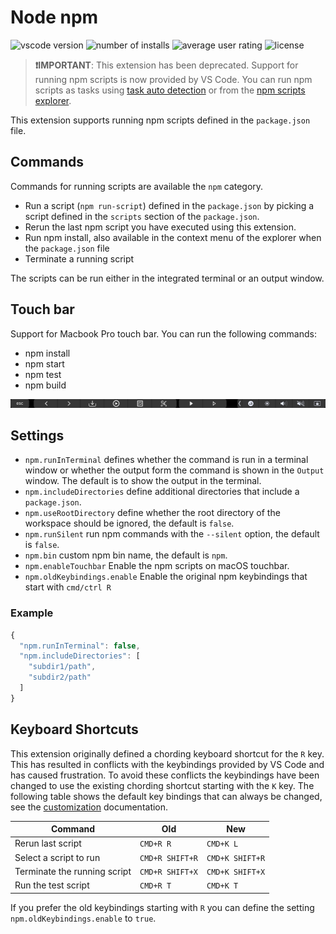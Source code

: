 # Node npm

![vscode version](https://vsmarketplacebadge.apphb.com/version/eg2.vscode-npm-script.svg)
![number of installs](https://vsmarketplacebadge.apphb.com/installs/eg2.vscode-npm-script.svg)
![average user rating](https://vsmarketplacebadge.apphb.com/rating/eg2.vscode-npm-script.svg)
![license](https://img.shields.io/github/license/microsoft/vscode-npm-scripts.svg)

> **❗IMPORTANT**: This extension has been deprecated. Support for running npm
> scripts is now provided by VS Code. You can run npm scripts as tasks using
> [task auto detection](https://code.visualstudio.com/Docs/editor/tasks#_task-autodetection)
> or from the
> [npm scripts explorer](https://code.visualstudio.com/docs/getstarted/tips-and-tricks#_run-npm-scripts-as-tasks-from-the-explorer).

This extension supports running npm scripts defined in the `package.json` file.

## Commands

Commands for running scripts are available the `npm` category.

-   Run a script (`npm run-script`) defined in the `package.json` by picking a
    script defined in the `scripts` section of the `package.json`.
-   Rerun the last npm script you have executed using this extension.
-   Run npm install, also available in the context menu of the explorer when the
    `package.json` file
-   Terminate a running script

The scripts can be run either in the integrated terminal or an output window.

## Touch bar

Support for Macbook Pro touch bar. You can run the following commands:

-   npm install
-   npm start
-   npm test
-   npm build

![touch bar support](images/touchbar-support.png)

## Settings

-   `npm.runInTerminal` defines whether the command is run in a terminal window
    or whether the output form the command is shown in the `Output` window. The
    default is to show the output in the terminal.
-   `npm.includeDirectories` define additional directories that include a
    `package.json`.
-   `npm.useRootDirectory` define whether the root directory of the workspace
    should be ignored, the default is `false`.
-   `npm.runSilent` run npm commands with the `--silent` option, the default is
    `false`.
-   `npm.bin` custom npm bin name, the default is `npm`.
-   `npm.enableTouchbar` Enable the npm scripts on macOS touchbar.
-   `npm.oldKeybindings.enable` Enable the original npm keybindings that start
    with `cmd/ctrl R`

### Example

```javascript
{
  "npm.runInTerminal": false,
  "npm.includeDirectories": [
    "subdir1/path",
    "subdir2/path"
  ]
}
```

## Keyboard Shortcuts

This extension originally defined a chording keyboard shortcut for the `R` key.
This has resulted in conflicts with the keybindings provided by VS Code and has
caused frustration. To avoid these conflicts the keybindings have been changed
to use the existing chording shortcut starting with the `K` key. The following
table shows the default key bindings that can always be changed, see the
[customization](https://code.visualstudio.com/docs/customization/keybindings)
documentation.

| Command                      | Old             | New             |
| ---------------------------- | --------------- | --------------- |
| Rerun last script            | `CMD+R R`       | `CMD+K L`       |
| Select a script to run       | `CMD+R SHIFT+R` | `CMD+K SHIFT+R` |
| Terminate the running script | `CMD+R SHIFT+X` | `CMD+K SHIFT+X` |
| Run the test script          | `CMD+R T`       | `CMD+K T`       |

If you prefer the old keybindings starting with `R` you can define the setting
`npm.oldKeybindings.enable` to `true`.

[vs-url]:
	https://marketplace.visualstudio.com/items?itemName=eg2.vscode-npm-script
[vs-image]:
	https://vsmarketplacebadge.apphb.com/version/eg2.vscode-npm-script.svg
[install-url]:
	https://vsmarketplacebadge.apphb.com/installs/eg2.vscode-npm-script.svg
[rate-url]:
	https://vsmarketplacebadge.apphb.com/rating/eg2.vscode-npm-script.svg
[license-url]:
	https://img.shields.io/github/license/microsoft/vscode-npm-scripts.svg
